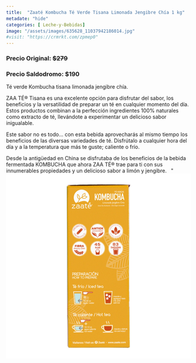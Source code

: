 ```yaml
---
title:  "Zaaté Kombucha Té Verde Tisana Limonada Jengibre Chía 1 kg"
metadate: "hide"
categories: [ Leche-y-Bebidas]
image: "/assets/images/635628_11037942186014.jpg"
#visit: "https://crmrkt.com/zpmep0"
---
```


### Precio Original:  ~~$279~~
### Precio Saldodromo:  $190

Té verde Kombucha tisana limonada jengibre chía.

ZAA TÉ® Tisana es una excelente opción para disfrutar del sabor, los beneficios y la versatilidad de preparar un té en cualquier momento del día. Estos productos combinan a la perfección ingredientes 100% naturales como extracto de té, llevándote a experimentar un delicioso sabor inigualable.

Este sabor no es todo... con esta bebida aprovecharás al mismo tiempo los beneficios de las diversas variedades de té. Disfrútalo a cualquier hora del día y a la temperatura que más te guste; caliente o frío.

Desde la antigüedad en China se disfrutaba de los beneficios de la bebida fermentada KOMBUCHA que ahora ZAA TÉ® trae para ti con sus innumerables propiedades y un delicioso sabor a limón y jengibre.
 
		                    "
![img-2](../assets/images/635628_11037942448158.jpg)
